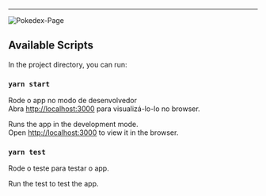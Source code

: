 
----

<img src="https://github.com/thailajf/Pokedex/blob/master/images-gif/App.gif?raw=true" alt="Pokedex-Page">



## Available Scripts

In the project directory, you can run:

### `yarn start`

Rode o app no modo de desenvolvedor <br/>
Abra [http://localhost:3000](http://localhost:3000) para visualizá-lo-lo no browser.

Runs the app in the development mode.<br />
Open [http://localhost:3000](http://localhost:3000) to view it in the browser.

### `yarn test`

Rode o teste para testar o app.

Run the test to test the app. <br/>

